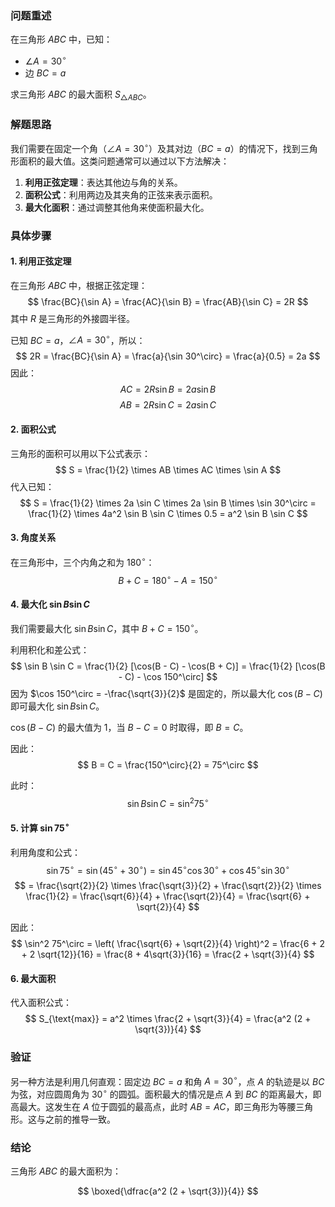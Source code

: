 ### 问题重述

在三角形 $ABC$ 中，已知：
- $\angle A = 30^\circ$
- 边 $BC = a$

求三角形 $ABC$ 的最大面积 $S_{\triangle ABC}$。

### 解题思路

我们需要在固定一个角（$\angle A = 30^\circ$）及其对边（$BC = a$）的情况下，找到三角形面积的最大值。这类问题通常可以通过以下方法解决：

1. **利用正弦定理**：表达其他边与角的关系。
2. **面积公式**：利用两边及其夹角的正弦来表示面积。
3. **最大化面积**：通过调整其他角来使面积最大化。

### 具体步骤

#### 1. 利用正弦定理

在三角形 $ABC$ 中，根据正弦定理：
$$
\frac{BC}{\sin A} = \frac{AC}{\sin B} = \frac{AB}{\sin C} = 2R
$$
其中 $R$ 是三角形的外接圆半径。

已知 $BC = a$，$\angle A = 30^\circ$，所以：
$$
2R = \frac{BC}{\sin A} = \frac{a}{\sin 30^\circ} = \frac{a}{0.5} = 2a
$$
因此：
$$
AC = 2R \sin B = 2a \sin B
$$
$$
AB = 2R \sin C = 2a \sin C
$$

#### 2. 面积公式

三角形的面积可以用以下公式表示：
$$
S = \frac{1}{2} \times AB \times AC \times \sin A
$$
代入已知：
$$
S = \frac{1}{2} \times 2a \sin C \times 2a \sin B \times \sin 30^\circ = \frac{1}{2} \times 4a^2 \sin B \sin C \times 0.5 = a^2 \sin B \sin C
$$

#### 3. 角度关系

在三角形中，三个内角之和为 $180^\circ$：
$$
B + C = 180^\circ - A = 150^\circ
$$

#### 4. 最大化 $\sin B \sin C$

我们需要最大化 $\sin B \sin C$，其中 $B + C = 150^\circ$。

利用积化和差公式：
$$
\sin B \sin C = \frac{1}{2} [\cos(B - C) - \cos(B + C)] = \frac{1}{2} [\cos(B - C) - \cos 150^\circ]
$$
因为 $\cos 150^\circ = -\frac{\sqrt{3}}{2}$ 是固定的，所以最大化 $\cos(B - C)$ 即可最大化 $\sin B \sin C$。

$\cos(B - C)$ 的最大值为 1，当 $B - C = 0$ 时取得，即 $B = C$。

因此：
$$
B = C = \frac{150^\circ}{2} = 75^\circ
$$

此时：
$$
\sin B \sin C = \sin^2 75^\circ
$$

#### 5. 计算 $\sin 75^\circ$

利用角度和公式：
$$
\sin 75^\circ = \sin(45^\circ + 30^\circ) = \sin 45^\circ \cos 30^\circ + \cos 45^\circ \sin 30^\circ
$$
$$
= \frac{\sqrt{2}}{2} \times \frac{\sqrt{3}}{2} + \frac{\sqrt{2}}{2} \times \frac{1}{2} = \frac{\sqrt{6}}{4} + \frac{\sqrt{2}}{4} = \frac{\sqrt{6} + \sqrt{2}}{4}
$$

因此：
$$
\sin^2 75^\circ = \left( \frac{\sqrt{6} + \sqrt{2}}{4} \right)^2 = \frac{6 + 2 + 2 \sqrt{12}}{16} = \frac{8 + 4\sqrt{3}}{16} = \frac{2 + \sqrt{3}}{4}
$$

#### 6. 最大面积

代入面积公式：
$$
S_{\text{max}} = a^2 \times \frac{2 + \sqrt{3}}{4} = \frac{a^2 (2 + \sqrt{3})}{4}
$$

### 验证

另一种方法是利用几何直观：固定边 $BC = a$ 和角 $A = 30^\circ$，点 $A$ 的轨迹是以 $BC$ 为弦，对应圆周角为 $30^\circ$ 的圆弧。面积最大的情况是点 $A$ 到 $BC$ 的距离最大，即高最大。这发生在 $A$ 位于圆弧的最高点，此时 $AB = AC$，即三角形为等腰三角形。这与之前的推导一致。

### 结论

三角形 $ABC$ 的最大面积为：

$$
\boxed{\dfrac{a^2 (2 + \sqrt{3})}{4}}
$$

